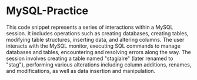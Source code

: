 # MySQL-Practice
This code snippet represents a series of interactions within a MySQL session.
It includes operations such as creating databases, creating tables, modifying table structures, inserting data, and altering columns. The user interacts with the MySQL monitor, executing SQL commands to manage databases and tables, encountering and resolving errors along the way. The session involves creating a table named "stagiaire" (later renamed to "stag"), performing various alterations including column additions, renames, and modifications, as well as data insertion and manipulation.
